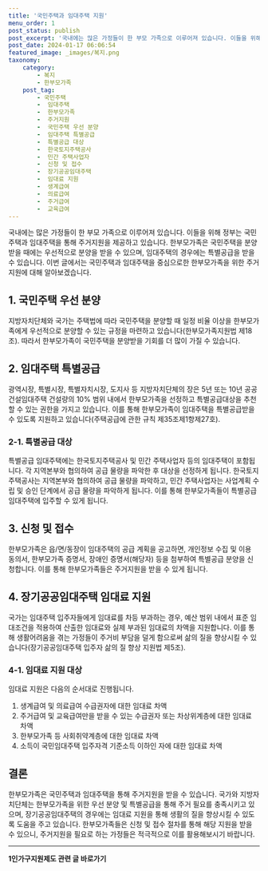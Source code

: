 ```yaml
---
title: '국민주택과 임대주택 지원'
menu_order: 1
post_status: publish
post_excerpt: '국내에는 많은 가정들이 한 부모 가족으로 이루어져 있습니다. 이들을 위해 정부는 국민주택과 임대주택을 통해 주거지원을 제공하고 있습니다. 한부모가족은 국민주택을 분양받을 때에는 우선적으로 분양을 받을 수 있으며, 임대주택의 경우에는 특별공급을 받을 수 있습니다. 이번 글에서는 국민주택과 임대주택을 중심으로한 한부모가족을 위한 주거지원에 대해 알아보겠습니다.'
post_date: 2024-01-17 06:06:54
featured_image: _images/복지.png
taxonomy:
    category:
        - 복지
        - 한부모가족
    post_tag:
        - 국민주택
        -  임대주택
        -  한부모가족
        -  주거지원
        -  국민주택 우선 분양
        -  임대주택 특별공급
        -  특별공급 대상
        -  한국토지주택공사
        -  민간 주택사업자
        -  신청 및 접수
        -  장기공공임대주택
        -  임대료 지원
        -  생계급여
        -  의료급여
        -  주거급여
        -  교육급여
---
```


국내에는 많은 가정들이 한 부모 가족으로 이루어져 있습니다. 이들을 위해 정부는 국민주택과 임대주택을 통해 주거지원을 제공하고 있습니다. 한부모가족은 국민주택을 분양받을 때에는 우선적으로 분양을 받을 수 있으며, 임대주택의 경우에는 특별공급을 받을 수 있습니다. 이번 글에서는 국민주택과 임대주택을 중심으로한 한부모가족을 위한 주거지원에 대해 알아보겠습니다.

## 1. 국민주택 우선 분양
지방자치단체와 국가는 주택법에 따라 국민주택을 분양할 때 일정 비율 이상을 한부모가족에게 우선적으로 분양할 수 있는 규정을 마련하고 있습니다(한부모가족지원법 제18조). 따라서 한부모가족이 국민주택을 분양받을 기회를 더 많이 가질 수 있습니다.

## 2. 임대주택 특별공급
광역시장, 특별시장, 특별자치시장, 도지사 등 지방자치단체의 장은 5년 또는 10년 공공건설임대주택 건설량의 10% 범위 내에서 한부모가족을 선정하고 특별공급대상을 추천할 수 있는 권한을 가지고 있습니다. 이를 통해 한부모가족이 임대주택을 특별공급받을 수 있도록 지원하고 있습니다(주택공급에 관한 규칙 제35조제1항제27호).

### 2-1. 특별공급 대상
특별공급 임대주택에는 한국토지주택공사 및 민간 주택사업자 등의 임대주택이 포함됩니다. 각 지역본부와 협의하여 공급 물량을 파악한 후 대상을 선정하게 됩니다. 한국토지주택공사는 지역본부와 협의하여 공급 물량을 파악하고, 민간 주택사업자는 사업계획 수립 및 승인 단계에서 공급 물량을 파악하게 됩니다. 이를 통해 한부모가족들이 특별공급 임대주택에 입주할 수 있게 됩니다.

## 3. 신청 및 접수
한부모가족은 읍/면/동장이 임대주택의 공급 계획을 공고하면, 개인정보 수집 및 이용 동의서, 한부모가족 증명서, 장애인 증명서(해당자) 등을 첨부하여 특별공급 분양을 신청합니다. 이를 통해 한부모가족들은 주거지원을 받을 수 있게 됩니다.

## 4. 장기공공임대주택 임대료 지원
국가는 임대주택 입주자들에게 임대료를 차등 부과하는 경우, 예산 범위 내에서 표준 임대조건을 적용하여 산출한 임대료와 실제 부과된 임대료의 차액을 지원합니다. 이를 통해 생활어려움을 겪는 가정들이 주거비 부담을 덜게 함으로써 삶의 질을 향상시킬 수 있습니다(장기공공임대주택 입주자 삶의 질 향상 지원법 제5조).

### 4-1. 임대료 지원 대상
임대료 지원은 다음의 순서대로 진행됩니다.
1. 생계급여 및 의료급여 수급권자에 대한 임대료 차액
2. 주거급여 및 교육급여만을 받을 수 있는 수급권자 또는 차상위계층에 대한 임대료 차액
3. 한부모가족 등 사회취약계층에 대한 임대료 차액
4. 소득이 국민임대주택 입주자격 기준소득 이하인 자에 대한 임대료 차액

## 결론
한부모가족은 국민주택과 임대주택을 통해 주거지원을 받을 수 있습니다. 국가와 지방자치단체는 한부모가족을 위한 우선 분양 및 특별공급을 통해 주거 필요를 충족시키고 있으며, 장기공공임대주택의 경우에는 임대료 지원을 통해 생활의 질을 향상시킬 수 있도록 도움을 주고 있습니다. 한부모가족들은 신청 및 접수 절차를 통해 해당 지원을 받을 수 있으니, 주거지원을 필요로 하는 가정들은 적극적으로 이를 활용해보시기 바랍니다.
<!-- wp:separator -->
<hr class="wp-block-separator has-alpha-channel-opacity"/>
<!-- /wp:separator -->

<!-- wp:group {"backgroundColor":"base","layout":{"type":"constrained"}} -->
<div class="wp-block-group has-base-background-color has-background"><!-- wp:paragraph {"align":"center","fontSize":"medium"} -->
<p class="has-text-align-center has-large-font-size"><strong>1인가구지원제도 관련 글 바로가기</strong></p>
<!-- /wp:paragraph -->


<!-- wp:latest-posts
{"categories":[{"id":14321,"count":19,"description":"","link":"https://uknowlaw.com/category/1%ec%9d%b8%ea%b0%80%ea%b5%ac%ec%a7%80%ec%9b%90%ec%a0%9c%eb%8f%84/","name":"1인가구지원제도","slug":"1인가구지원제도","taxonomy":"category","parent":0,"meta":[],"_links":{"self":[{"href":"https://uknowlaw.com/wp-json/wp/v2/categories/14321"}],"collection":[{"href":"https://uknowlaw.com/wp-json/wp/v2/categories"}],"about":[{"href":"https://uknowlaw.com/wp-json/wp/v2/taxonomies/category"}],"wp:post_type":[{"href":"https://uknowlaw.com/wp-json/wp/v2/posts?categories=14321"}],"curies":[{"name":"wp","href":"https://api.w.org/{rel}","templated":true}]}}],"postsToShow":100,"excerptLength":28,"postLayout":"grid","columns":2,"featuredImageAlign":"left","featuredImageSizeSlug":"large","fontSize":"small"} /--></div>
<!-- /wp:group -->
